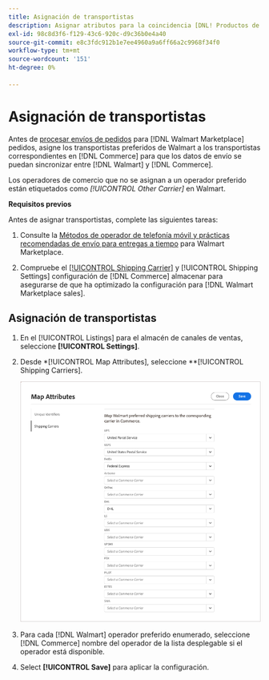 ```yaml
---
title: Asignación de transportistas
description: Asignar atributos para la coincidencia [DNL! Productos de Commerce] para [!DNL Walmart Marketplace] anuncios y sincronización de datos entre [!DNL Channel Manager] y [!DNL Walmart].
exl-id: 98c8d3f6-f129-43c6-920c-d9c36b0e4a40
source-git-commit: e8c3fdc912b1e7ee4960a9a6ff66a2c9968f34f0
workflow-type: tm+mt
source-wordcount: '151'
ht-degree: 0%

---
```



# Asignación de transportistas

Antes de [procesar envíos de pedidos](process-orders.md#ship-an-order) para [!DNL Walmart Marketplace] pedidos, asigne los transportistas preferidos de Walmart a los transportistas correspondientes en [!DNL Commerce] para que los datos de envío se puedan sincronizar entre [!DNL Walmart] y [!DNL Commerce].

Los operadores de comercio que no se asignan a un operador preferido están etiquetados como *[!UICONTROL Other Carrier]* en Walmart.

**Requisitos previos**

Antes de asignar transportistas, complete las siguientes tareas:

1. Consulte la [Métodos de operador de telefonía móvil y prácticas recomendadas de envío para entregas a tiempo](https://sellerhelp.walmart.com/s/guide?article=000009473) para Walmart Marketplace.

1. Compruebe el [[!UICONTROL Shipping Carrier]](https://docs.magento.com/user-guide/shipping/carriers.html) y [!UICONTROL Shipping Settings] configuración de [!DNL Commerce] almacenar para asegurarse de que ha optimizado la configuración para [!DNL Walmart Marketplace sales].

## Asignación de transportistas

1. En el [!UICONTROL Listings] para el almacén de canales de ventas, seleccione **[!UICONTROL Settings]**.

1. Desde *[!UICONTROL Map Attributes], seleccione **[!UICONTROL Shipping Carriers].

   ![Asignación de transportistas](assets/map-shipping-carriers.png)

1. Para cada [!DNL Walmart] operador preferido enumerado, seleccione [!DNL Commerce] nombre del operador de la lista desplegable si el operador está disponible.

1. Select **[!UICONTROL Save]** para aplicar la configuración.
